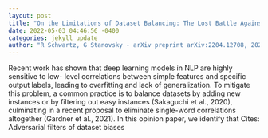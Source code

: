 ```yaml
--- 
layout: post 
title: "On the Limitations of Dataset Balancing: The Lost Battle Against Spurious Correlations" 
date: 2022-05-03 04:46:56 -0400 
categories: jekyll update 
author: "R Schwartz, G Stanovsky - arXiv preprint arXiv:2204.12708, 2022" 
--- 
```

Recent work has shown that deep learning models in NLP are highly sensitive to low- level correlations between simple features and specific output labels, leading to overfitting and lack of generalization. To mitigate this problem, a common practice is to balance datasets by adding new instances or by filtering out easy instances (Sakaguchi et al., 2020), culminating in a recent proposal to eliminate single-word correlations altogether (Gardner et al., 2021). In this opinion paper, we identify that Cites: Adversarial filters of dataset biases